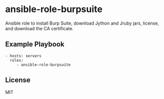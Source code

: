 ansible-role-burpsuite
=========

Ansible role to install Burp Suite, download Jython and Jruby jars, license, and download the CA certificate.

Example Playbook
----------------

    - hosts: servers
      roles:
         - ansible-role-burpsuite

License
-------

MIT
